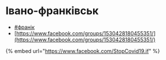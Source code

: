 # Івано-франківськ

* [\#франік](https://discord.gg/esWTyeZ)
* [https://www.facebook.com/groups/1530428180455351/](https://www.facebook.com/groups/1530428180455351/) 

{% embed url="https://www.facebook.com/StopCovid19.if" %}



